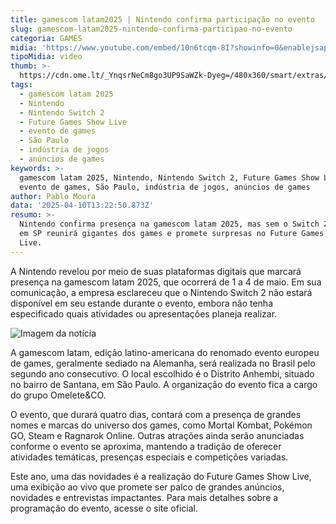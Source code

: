 ```yaml
---
title: gamescom latam2025 | Nintendo confirma participação no evento
slug: gamescom-latam2025-nintendo-confirma-participao-no-evento
categoria: GAMES
midia: 'https://www.youtube.com/embed/10n6tcqm-8I?showinfo=0&enablejsapi=1'
tipoMidia: video
thumb: >-
  https://cdn.ome.lt/_YnqsrNeCm8go3UP9SaWZk-Dyeg=/480x360/smart/extras/conteudos/Captura_de_tela_2025-04-10_101140.png
tags:
  - gamescom latam 2025
  - Nintendo
  - Nintendo Switch 2
  - Future Games Show Live
  - evento de games
  - São Paulo
  - indústria de jogos
  - anúncios de games
keywords: >-
  gamescom latam 2025, Nintendo, Nintendo Switch 2, Future Games Show Live,
  evento de games, São Paulo, indústria de jogos, anúncios de games
author: Pablo Moura
data: '2025-04-10T13:22:50.873Z'
resumo: >-
  Nintendo confirma presença na gamescom latam 2025, mas sem o Switch 2. Evento
  em SP reunirá gigantes dos games e promete surpresas no Future Games Show
  Live.
---
```


A Nintendo revelou por meio de suas plataformas digitais que marcará presença na gamescom latam 2025, que ocorrerá de 1 a 4 de maio. Em sua comunicação, a empresa esclareceu que o Nintendo Switch 2 não estará disponível em seu estande durante o evento, embora não tenha especificado quais atividades ou apresentações planeja realizar.

![Imagem da notícia](https://cdn.ome.lt/oHxwaqCdeKAgwTXa8nhNYiSWnAA=/fit-in/837x500/smart/uploads/conteudo/fotos/WhatsApp_Image_2025-04-10_at_09.55.23.jpeg)

A gamescom latam, edição latino-americana do renomado evento europeu de games, geralmente sediado na Alemanha, será realizada no Brasil pelo segundo ano consecutivo. O local escolhido é o Distrito Anhembi, situado no bairro de Santana, em São Paulo. A organização do evento fica a cargo do grupo Omelete&CO.

O evento, que durará quatro dias, contará com a presença de grandes nomes e marcas do universo dos games, como Mortal Kombat, Pokémon GO, Steam e Ragnarok Online. Outras atrações ainda serão anunciadas conforme o evento se aproxima, mantendo a tradição de oferecer atividades temáticas, presenças especiais e competições variadas.

Este ano, uma das novidades é a realização do Future Games Show Live, uma exibição ao vivo que promete ser palco de grandes anúncios, novidades e entrevistas impactantes. Para mais detalhes sobre a programação do evento, acesse o site oficial.
